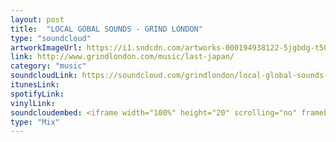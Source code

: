 ```yaml
---
layout: post
title:  "LOCAL GOBAL SOUNDS - GRIND LONDON"
type: "soundcloud"
artworkImageUrl: https://i1.sndcdn.com/artworks-000194938122-5jgbdg-t500x500.jpg
link: http://www.grindlondon.com/music/last-japan/
category: "music"
soundcloudLink: https://soundcloud.com/grindlondon/local-global-sounds-lastjapan
itunesLink: 
spotifyLink: 
vinylLink: 
soundcloudembed: <iframe width="100%" height="20" scrolling="no" frameborder="no" src="https://w.soundcloud.com/player/?url=https%3A//api.soundcloud.com/tracks/294375703&amp;color=ff5500&amp;inverse=false&amp;auto_play=false&amp;show_user=true"></iframe>
type: "Mix"
---
```

